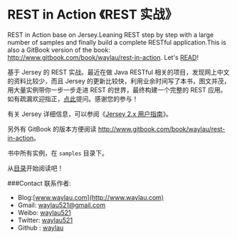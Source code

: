 # REST in Action 《REST 实战》

REST in Action base on Jersey.Leaning REST step by step with a large number of samples and finally build a complete RESTful application.This is also a GitBook version of the book: <http://www.gitbook.com/book/waylau/rest-in-action>.
Let's [READ](SUMMARY.md)!

基于 Jersey 的 REST 实战。最近在做 Java RESTful 相关的项目，发现网上中文的资料比较少，而且 Jersey 的更新比较快，利用业余时间写了本书，图文并茂，用大量实例带你一步一步走进 REST 的世界，最终构建一个完整的 REST 应用。如有疏漏欢迎指正，[点此](https://github.com/waylau/rest-in-action/issues)提问。感谢您的参与！

有关 Jersey 详细信息，可以参阅《[Jersey 2.x 用户指南](https://github.com/waylau/Jersey-2.x-User-Guide)》。

另外有 GitBook 的版本方便阅读 <http://www.gitbook.com/book/waylau/rest-in-action>。

书中所有实例，在 `samples` 目录下。

从[目录](SUMMARY.md)开始阅读吧！

###Contact 联系作者:

* Blog:[www.waylau.com](http://www.waylau.com)
* Gmail: [waylau521@gmail.com](mailto:waylau521@gmail.com)
* Weibo: [waylau521](http://weibo.com/waylau521)
* Twitter: [waylau521](https://twitter.com/waylau521)
* Github : [waylau](https://github.com/waylau)
